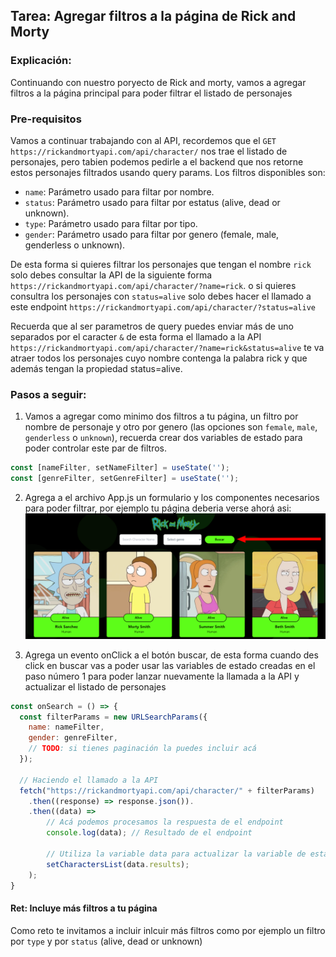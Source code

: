 ## Tarea: Agregar filtros a la página de Rick and Morty

### Explicación:
Continuando con nuestro poryecto de Rick and morty, vamos a agregar filtros a la página principal para poder filtrar el listado de personajes

### Pre-requisitos

Vamos a continuar trabajando con al API, recordemos que el `GET https://rickandmortyapi.com/api/character/` nos trae el listado de personajes, pero tabien podemos pedirle a el backend que nos retorne estos personajes filtrados usando query params. Los filtros disponibles son:

  - `name`: Parámetro usado para filtar por nombre.
  - `status`: Parámetro usado para filtar por estatus (alive, dead or unknown).
  - `type`: Parámetro usado para filtar por tipo.
  - `gender`: Parámetro usado para filtar por genero (female, male, genderless o unknown).

De esta forma si quieres filtrar los personajes que tengan el nombre `rick` solo debes consultar la API de la siguiente forma `https://rickandmortyapi.com/api/character/?name=rick`. o si quieres consultra los personajes con `status=alive` solo debes hacer el llamado a este endpoint `https://rickandmortyapi.com/api/character/?status=alive`

Recuerda que al ser parametros de query puedes enviar más de uno separados por el caracter `&` de esta forma el llamado a la API `https://rickandmortyapi.com/api/character/?name=rick&status=alive` te va atraer todos los personajes cuyo nombre contenga la palabra rick y que además tengan la propiedad status=alive.

### Pasos a seguir:

1. Vamos a agregar como minimo dos filtros a tu página, un filtro por nombre de personaje y otro por genero (las opciones son `female`, `male`, `genderless` o `unknown`), recuerda crear dos variables de estado para poder controlar este par de filtros.

```javascript
const [nameFilter, setNameFilter] = useState('');
const [genreFilter, setGenreFilter] = useState('');
```

2. Agrega a el archivo App.js un formulario y los componentes necesarios para poder filtrar, por ejemplo tu página deberia verse ahorá asi:
![filters](./resources/filters_component.png)

2. Agrega un evento onClick a el botón buscar, de esta forma cuando des click en buscar vas a poder usar las variables de estado creadas en el paso número 1 para poder lanzar nuevamente la llamada a la API y actualizar el listado de personajes

```javascript
const onSearch = () => {
  const filterParams = new URLSearchParams({
    name: nameFilter,
    gender: genreFilter,
    // TODO: si tienes paginación la puedes incluir acá
  });

  // Haciendo el llamado a la API
  fetch("https://rickandmortyapi.com/api/character/" + filterParams)
    .then((response) => response.json()).
    .then((data) => 
        // Acá podemos procesamos la respuesta de el endpoint
        console.log(data); // Resultado de el endpoint

        // Utiliza la variable data para actualizar la variable de estado de la tarea anterior
        setCharactersList(data.results);
    );
}
```

#### Ret: Incluye más filtros a tu página

Como reto te invitamos a incluir inlcuir más filtros como por ejemplo un filtro por `type` y por `status` (alive, dead or unknown)
